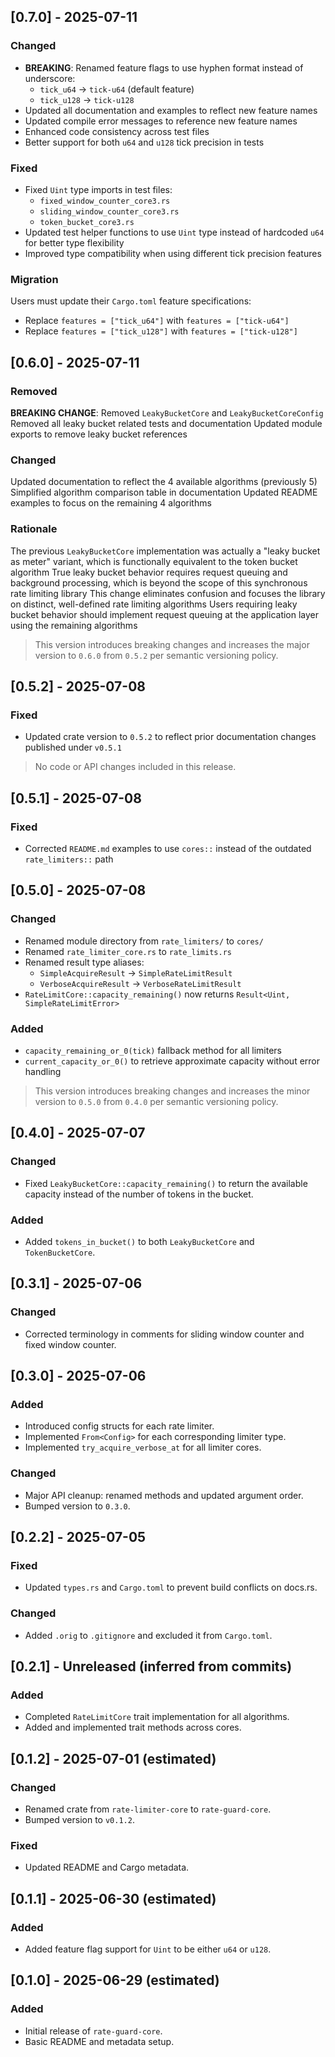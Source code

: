 ## [0.7.0] - 2025-07-11

### Changed

- **BREAKING**: Renamed feature flags to use hyphen format instead of underscore:
  - `tick_u64` → `tick-u64` (default feature)
  - `tick_u128` → `tick-u128`
- Updated all documentation and examples to reflect new feature names
- Updated compile error messages to reference new feature names
- Enhanced code consistency across test files
- Better support for both `u64` and `u128` tick precision in tests

### Fixed

- Fixed `Uint` type imports in test files:
  - `fixed_window_counter_core3.rs`
  - `sliding_window_counter_core3.rs`
  - `token_bucket_core3.rs`
- Updated test helper functions to use `Uint` type instead of hardcoded `u64` for better type flexibility
- Improved type compatibility when using different tick precision features

### Migration

Users must update their `Cargo.toml` feature specifications:
- Replace `features = ["tick_u64"]` with `features = ["tick-u64"]`
- Replace `features = ["tick_u128"]` with `features = ["tick-u128"]`


## [0.6.0] - 2025-07-11

### Removed

 **BREAKING CHANGE**: Removed `LeakyBucketCore` and `LeakyBucketCoreConfig`
 Removed all leaky bucket related tests and documentation
 Updated module exports to remove leaky bucket references

### Changed

 Updated documentation to reflect the 4 available algorithms (previously 5)
 Simplified algorithm comparison table in documentation
 Updated README examples to focus on the remaining 4 algorithms

### Rationale

 The previous `LeakyBucketCore` implementation was actually a "leaky bucket as meter" variant, which is functionally equivalent to the token bucket algorithm
 True leaky bucket behavior requires request queuing and background processing, which is beyond the scope of this synchronous rate limiting library
 This change eliminates confusion and focuses the library on distinct, well-defined rate limiting algorithms
 Users requiring leaky bucket behavior should implement request queuing at the application layer using the remaining algorithms

> This version introduces breaking changes and increases the major version to `0.6.0` from `0.5.2` per semantic versioning policy.


## [0.5.2] - 2025-07-08

### Fixed

- Updated crate version to `0.5.2` to reflect prior documentation changes published under `v0.5.1`

> No code or API changes included in this release.


## [0.5.1] - 2025-07-08

### Fixed

- Corrected `README.md` examples to use `cores::` instead of the outdated `rate_limiters::` path


## [0.5.0] - 2025-07-08

### Changed

- Renamed module directory from `rate_limiters/` to `cores/`
- Renamed `rate_limiter_core.rs` to `rate_limits.rs`
- Renamed result type aliases:
  - `SimpleAcquireResult` → `SimpleRateLimitResult`
  - `VerboseAcquireResult` → `VerboseRateLimitResult`
- `RateLimitCore::capacity_remaining()` now returns `Result<Uint, SimpleRateLimitError>`

### Added

- `capacity_remaining_or_0(tick)` fallback method for all limiters
- `current_capacity_or_0()` to retrieve approximate capacity without error handling

> This version introduces breaking changes and increases the minor version to `0.5.0` from `0.4.0` per semantic versioning policy.


## [0.4.0] - 2025-07-07

### Changed
- Fixed `LeakyBucketCore::capacity_remaining()` to return the available capacity instead of the number of tokens in the bucket.

### Added
- Added `tokens_in_bucket()` to both `LeakyBucketCore` and `TokenBucketCore`.


## [0.3.1] - 2025-07-06

### Changed
- Corrected terminology in comments for sliding window counter and fixed window counter.


## [0.3.0] - 2025-07-06

### Added
- Introduced config structs for each rate limiter.
- Implemented `From<Config>` for each corresponding limiter type.
- Implemented `try_acquire_verbose_at` for all limiter cores.

### Changed
- Major API cleanup: renamed methods and updated argument order.
- Bumped version to `0.3.0`.


## [0.2.2] - 2025-07-05

### Fixed
- Updated `types.rs` and `Cargo.toml` to prevent build conflicts on docs.rs.

### Changed
- Added `.orig` to `.gitignore` and excluded it from `Cargo.toml`.


## [0.2.1] - Unreleased (inferred from commits)

### Added
- Completed `RateLimitCore` trait implementation for all algorithms.
- Added and implemented trait methods across cores.


## [0.1.2] - 2025-07-01 (estimated)

### Changed
- Renamed crate from `rate-limiter-core` to `rate-guard-core`.
- Bumped version to `v0.1.2`.

### Fixed
- Updated README and Cargo metadata.


## [0.1.1] - 2025-06-30 (estimated)

### Added
- Added feature flag support for `Uint` to be either `u64` or `u128`.


## [0.1.0] - 2025-06-29 (estimated)

### Added
- Initial release of `rate-guard-core`.
- Basic README and metadata setup.
